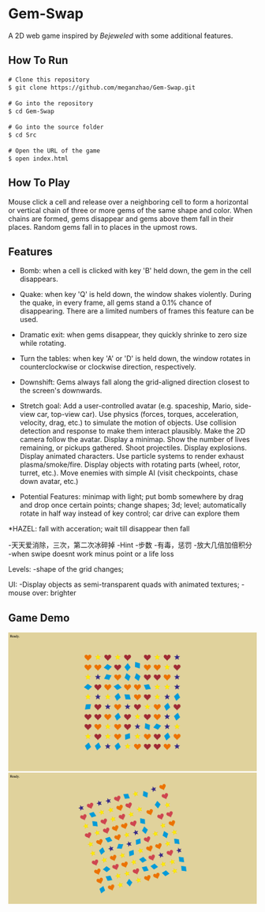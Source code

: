 # Gem-Swap
A 2D web game inspired by *Bejeweled* with some additional features.

## How To Run
```
# Clone this repository
$ git clone https://github.com/meganzhao/Gem-Swap.git

# Go into the repository
$ cd Gem-Swap

# Go into the source folder
$ cd Src

# Open the URL of the game
$ open index.html
```

## How To Play
Mouse click a cell and release over a neighboring cell to form a horizontal or vertical chain of three or more gems of the same shape and color.
When chains are formed, gems disappear and gems above them fall in their places. Random gems fall in to places in the upmost rows.

## Features
* Bomb: when a cell is clicked with key 'B' held down, the gem in the cell disappears.
* Quake: when key 'Q' is held down, the window shakes violently. During the quake, in every frame, all gems stand a 0.1% chance of disappearing. There are a limited numbers of frames this feature can be used.
* Dramatic exit: when gems disappear, they quickly shrinke to zero size while rotating.
* Turn the tables: when key 'A' or 'D' is held down, the window rotates in counterclockwise or clockwise direction, respectively.
* Downshift: Gems always fall along the grid-aligned direction closest to the screen's downwards.


* Stretch goal: Add a user-controlled avatar (e.g. spaceship, Mario, side-view car, top-view car).  Use physics (forces, torques, acceleration, velocity, drag, etc.) to simulate the motion of objects. Use collision detection and response to make them interact plausibly. Make the 2D camera follow the avatar. Display a minimap. Show the number of lives remaining, or pickups gathered. Shoot projectiles. Display explosions. Display animated characters. Use particle systems to render exhaust plasma/smoke/fire. Display objects with rotating parts (wheel, rotor, turret, etc.). Move enemies with simple AI (visit checkpoints, chase down avatar, etc.)


* Potential Features: 
minimap with light;
put bomb somewhere by drag and drop once certain points; change shapes; 3d; level; automatically rotate in half way instead of key control;
car drive can explore them

*HAZEL: fall with acceration; wait till disappear then fall 


-天天爱消除，三次，第二次冰碎掉
-Hint 
-步数
-有毒，惩罚
-放大几倍加倍积分
-when swipe doesnt work minus point or  a life loss


Levels:
-shape of the grid changes;

UI:
-Display objects as semi-transparent quads with animated textures;
-mouse over: brighter


## Game Demo

![Alt text](img-demo/img1.png?raw=true "Title")
![Alt text](img-demo/img2.png?raw=true "Title")

